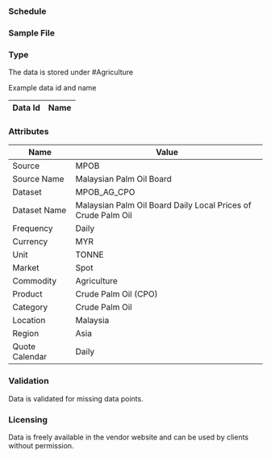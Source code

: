 ### Schedule



### Sample File



### Type

The data is stored under #Agriculture

Example data id and name

|**Data Id**|**Name**|
|-|-|


### Attributes

|Name|Value|
|-|-|
|Source|MPOB|
|Source Name|Malaysian Palm Oil Board|
|Dataset|MPOB_AG_CPO|
|Dataset Name|Malaysian Palm Oil Board Daily Local Prices of Crude Palm Oil|
|Frequency|Daily|
|Currency|MYR|
|Unit|TONNE|
|Market|Spot|
|Commodity|Agriculture|
|Product|Crude Palm Oil (CPO)|
|Category|Crude Palm Oil|
|Location|Malaysia|
|Region|Asia|
|Quote Calendar|Daily|

### Validation

Data is validated for missing data points.

### Licensing

Data is freely available in the vendor website and can be used by clients without permission.